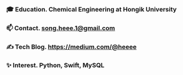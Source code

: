 
### 🎓 Education. Chemical Engineering at Hongik University
### 📫 Contact. song.heee.1@gmail.com
### ✍️ Tech Blog. https://medium.com/@heeee
### ✨ Interest.  Python, Swift, MySQL

